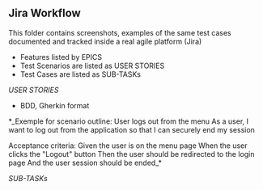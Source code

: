 ## Jira Workflow
This folder contains screenshots, examples of the same test cases documented and tracked inside a real agile platform (Jira)

  - Features listed by EPICS
  - Test Scenarios are listed as USER STORIES
  - Test Cases are listed as SUB-TASKs

*USER STORIES*
  - BDD, Gherkin format
    
*_Exemple for scenario outline: User logs out from the menu
As a user, I want to log out from the application so that I can securely end my session

Acceptance criteria:
Given the user is on the menu page
When the user clicks the "Logout" button
Then the user should be redirected to the login page
And the user session should be ended_*

*SUB-TASKs*
  


